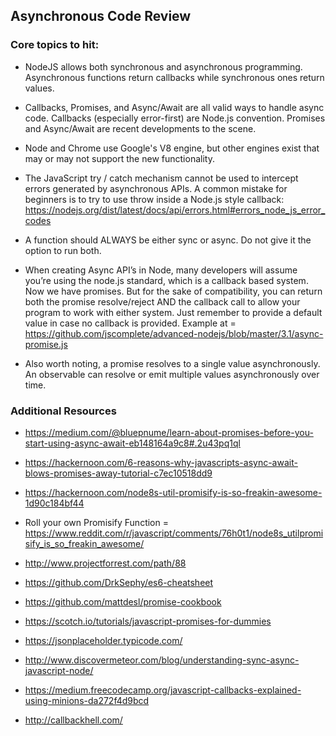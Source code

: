 ## Asynchronous Code Review

### Core topics to hit:

* NodeJS allows both synchronous and asynchronous programming. Asynchronous functions return callbacks while synchronous ones return values.

* Callbacks, Promises, and Async/Await are all valid ways to handle async code. Callbacks (especially error-first) are Node.js convention. Promises and Async/Await are recent developments to the scene.

* Node and Chrome use Google's V8 engine, but other engines exist that may or may not support the new functionality.

* The JavaScript try / catch mechanism cannot be used to intercept errors generated by asynchronous APIs. A common mistake for beginners is to try to use throw inside a Node.js style callback:
https://nodejs.org/dist/latest/docs/api/errors.html#errors_node_js_error_codes 

* A function should ALWAYS be either sync or async. Do not give it the option to run both. 

* When creating Async API’s in Node, many developers will assume you’re using the node.js standard, which is a callback based system. Now we have promises. But for the sake of compatibility, you can return both the promise resolve/reject AND the callback call to allow your program to work with either system. Just remember to provide a default value in case no callback is provided. Example at = https://github.com/jscomplete/advanced-nodejs/blob/master/3.1/async-promise.js

* Also worth noting, a promise resolves to a single value asynchronously. An observable can resolve or emit multiple values asynchronously over time.

### Additional Resources

* https://medium.com/@bluepnume/learn-about-promises-before-you-start-using-async-await-eb148164a9c8#.2u43pq1ql

* https://hackernoon.com/6-reasons-why-javascripts-async-await-blows-promises-away-tutorial-c7ec10518dd9

* https://hackernoon.com/node8s-util-promisify-is-so-freakin-awesome-1d90c184bf44

* Roll your own Promisify Function = https://www.reddit.com/r/javascript/comments/76h0t1/node8s_utilpromisify_is_so_freakin_awesome/

* http://www.projectforrest.com/path/88

* https://github.com/DrkSephy/es6-cheatsheet

* https://github.com/mattdesl/promise-cookbook

* https://scotch.io/tutorials/javascript-promises-for-dummies

* https://jsonplaceholder.typicode.com/

* http://www.discovermeteor.com/blog/understanding-sync-async-javascript-node/

* https://medium.freecodecamp.org/javascript-callbacks-explained-using-minions-da272f4d9bcd

* http://callbackhell.com/
